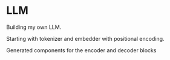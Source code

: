 # LLM
Building my own LLM.

Starting with tokenizer and embedder with positional encoding.

Generated components for the encoder and decoder blocks

